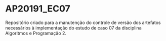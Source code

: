# AP20191_EC07
Repositório criado para a manutenção do controle de versão dos artefatos necessários à implementação do estudo de caso 07 da disciplina Algoritmos e Programação 2.

